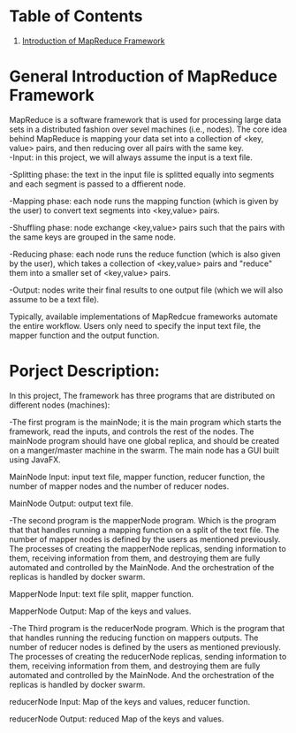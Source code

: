 # Table of Contents
1. [Introduction of MapReduce Framework](#general-introduction-of-mapreduce-framework)
 

# General Introduction of MapReduce Framework
MapReduce is a software framework that is used for processing large data sets in a distributed fashion over sevel machines (i.e., nodes).
The core idea behind MapReduce is mapping your data set into a collection of <key, value> pairs, and then reducing over all pairs with 
the same key.  
-Input: in this project, we will always assume the input is a text file.

-Splitting phase: the text in the input file is splitted equally into segments and each segment is passed to a dffierent node.

-Mapping phase: each node runs the mapping function (which is given by the user) to convert text segments into <key,value> pairs.

-Shuffling phase: node exchange <key,value> pairs such that the pairs with the same keys are grouped in the same node.

-Reducing phase: each node runs the reduce function (which is also given by the user), which takes a collection of <key,value> pairs and "reduce" them into a smaller set of <key,value> pairs.

-Output: nodes write their final results to one output file (which we will also assume to be a text file). 

Typically, available implementations of MapRedcue frameworks automate the entire workflow. Users only need to specify the input text file, the mapper function and the output function.


# Porject Description:
In this project, The framework has three programs that are distributed on different nodes (machines):

-The first program is the mainNode; it is the main program which starts the framework, read the inputs, and controls the rest of the nodes. The mainNode program should have one global replica, and should be created on a manger/master machine in the swarm. 
The main node has a GUI built using JavaFX. 

MainNode Input: input text file, mapper function, reducer function, the number of mapper nodes and the number of reducer nodes.

MainNode Output: output text file.

-The second program is the mapperNode program. Which is the program that that handles running a mapping function on a split of the text file. The number of mapper nodes is defined by the users as mentioned previously. The processes of creating the mapperNode replicas, sending information to them, receiving information from them, and destroying them are fully automated and controlled by the MainNode. And the orchestration of the replicas is handled by docker swarm.

MapperNode Input: text file split, mapper function.

MapperNode Output: Map of the keys and values.
	
-The Third program is the reducerNode program. Which is the program that that handles running the reducing function on mappers outputs. The number of reducer nodes is defined by the users as mentioned previously. The processes of creating the reducerNode replicas, sending information to them, receiving information from them, and destroying them are fully automated and controlled by the MainNode. And the orchestration of the replicas is handled by docker swarm.

reducerNode Input: Map of the keys and values, reducer function.

reducerNode Output:  reduced Map of the keys and values.

